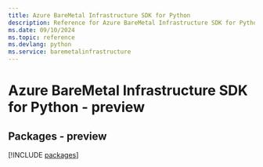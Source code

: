 ```yaml
---
title: Azure BareMetal Infrastructure SDK for Python
description: Reference for Azure BareMetal Infrastructure SDK for Python
ms.date: 09/10/2024
ms.topic: reference
ms.devlang: python
ms.service: baremetalinfrastructure
---
```

# Azure BareMetal Infrastructure SDK for Python - preview
## Packages - preview
[!INCLUDE [packages](baremetal-infrastructure-index.md)]